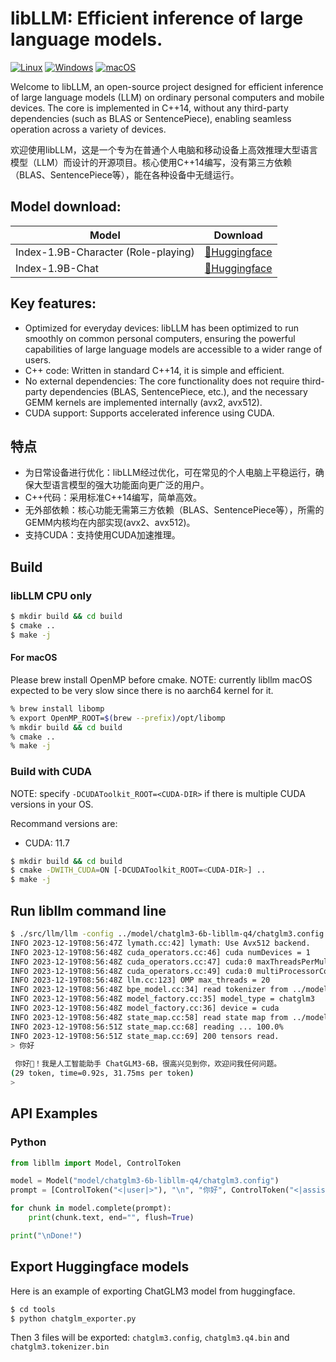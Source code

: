 # libLLM: Efficient inference of large language models.

[![Linux](https://github.com/ling0322/libllm/actions/workflows/cmake-linux.yml/badge.svg?branch=main)](https://github.com/ling0322/libllm/actions/workflows/cmake-linux.yml) [![Windows](https://github.com/ling0322/libllm/actions/workflows/cmake-windows.yml/badge.svg?branch=main)](https://github.com/ling0322/libllm/actions/workflows/cmake-windows.yml) [![macOS](https://github.com/ling0322/libllm/actions/workflows/cmake-darwin.yml/badge.svg?branch=main)](https://github.com/ling0322/libllm/actions/workflows/cmake-darwin.yml)

Welcome to libLLM, an open-source project designed for efficient inference of large language models (LLM) on ordinary personal computers and mobile devices. The core is implemented in C++14, without any third-party dependencies (such as BLAS or SentencePiece), enabling seamless operation across a variety of devices.

欢迎使用libLLM，这是一个专为在普通个人电脑和移动设备上高效推理大型语言模型（LLM）而设计的开源项目。核心使用C++14编写，没有第三方依赖（BLAS、SentencePiece等），能在各种设备中无缝运行。

## Model download:

| Model       | Download       |
|-------------|----------------|
| Index-1.9B-Character (Role-playing) | [🤗Huggingface](https://huggingface.co/ling0322/bilibili-index-1.9b-libllm/blob/main/bilibili-index-1.9b-character-q4.llmpkg) |
| Index-1.9B-Chat | [🤗Huggingface](https://huggingface.co/ling0322/bilibili-index-1.9b-libllm/blob/main/bilibili-index-1.9b-chat-q4.llmpkg) |

## Key features:

- Optimized for everyday devices: libLLM has been optimized to run smoothly on common personal computers, ensuring the powerful capabilities of large language models are accessible to a wider range of users.
- C++ code: Written in standard C++14, it is simple and efficient.
- No external dependencies: The core functionality does not require third-party dependencies (BLAS, SentencePiece, etc.), and the necessary GEMM kernels are implemented internally (avx2, avx512).
- CUDA support: Supports accelerated inference using CUDA.

## 特点

- 为日常设备进行优化：libLLM经过优化，可在常见的个人电脑上平稳运行，确保大型语言模型的强大功能面向更广泛的用户。
- C++代码：采用标准C++14编写，简单高效。
- 无外部依赖：核心功能无需第三方依赖（BLAS、SentencePiece等），所需的GEMM内核均在内部实现(avx2、avx512)。
- 支持CUDA：支持使用CUDA加速推理。

## Build

### libLLM CPU only

```bash
$ mkdir build && cd build
$ cmake ..
$ make -j
```

#### For macOS

Please brew install OpenMP before cmake. NOTE: currently libllm macOS expected to be very slow since there is no aarch64 kernel for it.

```bash
% brew install libomp
% export OpenMP_ROOT=$(brew --prefix)/opt/libomp
% mkdir build && cd build
% cmake ..
% make -j
```

### Build with CUDA

NOTE: specify `-DCUDAToolkit_ROOT=<CUDA-DIR>` if there is multiple CUDA versions in your OS.

Recommand versions are:
- CUDA: 11.7

```bash
$ mkdir build && cd build
$ cmake -DWITH_CUDA=ON [-DCUDAToolkit_ROOT=<CUDA-DIR>] ..
$ make -j
```

## Run libllm command line

```bash
$ ./src/llm/llm -config ../model/chatglm3-6b-libllm-q4/chatglm3.config 
INFO 2023-12-19T08:56:47Z lymath.cc:42] lymath: Use Avx512 backend.
INFO 2023-12-19T08:56:48Z cuda_operators.cc:46] cuda numDevices = 1
INFO 2023-12-19T08:56:48Z cuda_operators.cc:47] cuda:0 maxThreadsPerMultiProcessor = 2048
INFO 2023-12-19T08:56:48Z cuda_operators.cc:49] cuda:0 multiProcessorCount = 20
INFO 2023-12-19T08:56:48Z llm.cc:123] OMP max_threads = 20
INFO 2023-12-19T08:56:48Z bpe_model.cc:34] read tokenizer from ../model/chatglm3-6b-libllm-q4/chatglm3.tokenizer.bin
INFO 2023-12-19T08:56:48Z model_factory.cc:35] model_type = chatglm3
INFO 2023-12-19T08:56:48Z model_factory.cc:36] device = cuda
INFO 2023-12-19T08:56:48Z state_map.cc:58] read state map from ../model/chatglm3-6b-libllm-q4/chatglm3.q4.bin
INFO 2023-12-19T08:56:51Z state_map.cc:68] reading ... 100.0%
INFO 2023-12-19T08:56:51Z state_map.cc:69] 200 tensors read.
> 你好
 
 你好👋！我是人工智能助手 ChatGLM3-6B，很高兴见到你，欢迎问我任何问题。
(29 token, time=0.92s, 31.75ms per token)
> 
```

## API Examples

### Python

```python
from libllm import Model, ControlToken

model = Model("model/chatglm3-6b-libllm-q4/chatglm3.config")
prompt = [ControlToken("<|user|>"), "\n", "你好", ControlToken("<|assistant|>")]

for chunk in model.complete(prompt):
    print(chunk.text, end="", flush=True)

print("\nDone!")
```

## Export Huggingface models

Here is an example of exporting ChatGLM3 model from huggingface.

```bash
$ cd tools
$ python chatglm_exporter.py
```

Then 3 files will be exported: `chatglm3.config`, `chatglm3.q4.bin` and `chatglm3.tokenizer.bin`
